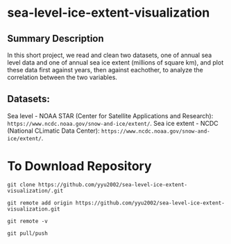 # sea-level-ice-extent-visualization

## Summary Description
In this short project, we read and clean two datasets, one of annual sea level data and one of annual sea ice extent (millions of square km), and plot these data first against years, then against eachother, to analyze the correlation between the two variables.  

## Datasets: 
Sea level - NOAA STAR (Center for Satellite Applications and Research): `https://www.ncdc.noaa.gov/snow-and-ice/extent/`.
Sea ice extent - NCDC (National CLimatic Data Center): `https://www.ncdc.noaa.gov/snow-and-ice/extent/`.

# To Download Repository 
`git clone https://github.com/yyu2002/sea-level-ice-extent-visualization/.git`

`git remote add origin https://github.com/yyu2002/sea-level-ice-extent-visualization.git`

`git remote -v`

`git pull/push`
